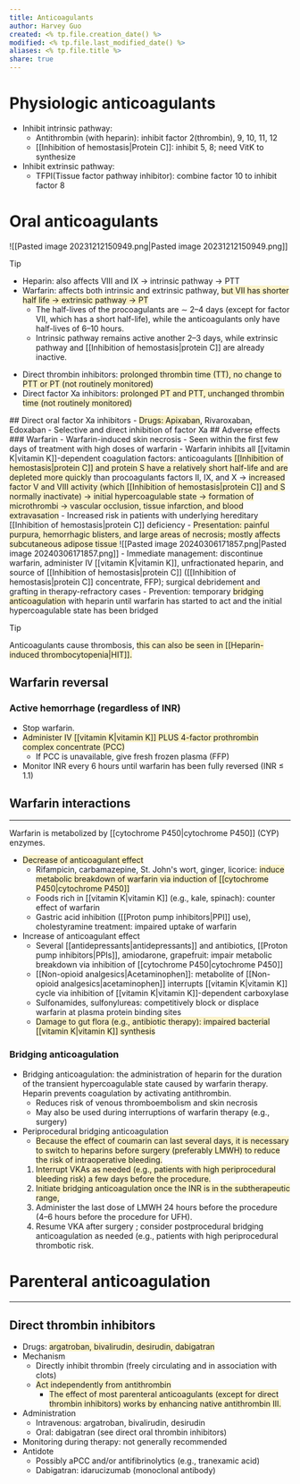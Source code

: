 ```yaml
---
title: Anticoagulants
author: Harvey Guo
created: <% tp.file.creation_date() %>
modified: <% tp.file.last_modified_date() %>
aliases: <% tp.file.title %>
share: true
---
```


# Physiologic anticoagulants
- Inhibit intrinsic pathway: 
	- Antithrombin (with heparin): inhibit factor 2(thrombin), 9, 10, 11, 12
	- [[Inhibition of hemostasis|Protein C]]: inhibit 5, 8; need VitK to synthesize
- Inhibit extrinsic pathway:
	- TFPI(Tissue factor pathway inhibitor): combine factor 10 to inhibit factor 8
# Oral anticoagulants
![[Pasted image 20231212150949.png|Pasted image 20231212150949.png]]
>[!tip] 
>- Heparin: also affects VIII and IX -> intrinsic pathway -> PTT
>- Warfarin: affects both intrinsic and extrinsic pathway, <span style="background:rgba(240, 200, 0, 0.2)">but VII has shorter half life -> extrinsic pathway -> PT</span>
>	- The half-lives of the procoagulants are ∼ 2–4 days (except for factor VII, which has a short half-life), while the anticoagulants only have half-lives of 6–10 hours.
>	- Intrinsic pathway remains active another 2–3 days, while extrinsic pathway and [[Inhibition of hemostasis|protein C]] are already inactive.

- Direct thrombin inhibitors: <span style="background:rgba(240, 200, 0, 0.2)">prolonged thrombin time (TT), no change to PTT or PT (not routinely monitored)</span>
- Direct factor Xa inhibitors: <span style="background:rgba(240, 200, 0, 0.2)">prolonged PT and PTT, unchanged thrombin time (not routinely monitored)
 </span>
## Direct oral factor Xa inhibitors
- <span style="background:rgba(240, 200, 0, 0.2)">Drugs: Apixaban</span>, Rivaroxaban, Edoxaban
- Selective and direct inhibition of factor Xa
## Adverse effects
### Warfarin
- Warfarin-induced skin necrosis
	- Seen within the first few days of treatment with high doses of warfarin
	- Warfarin inhibits all [[vitamin K|vitamin K]]-dependent coagulation factors:  anticoagulants<span style="background:rgba(240, 200, 0, 0.2)"> [[Inhibition of hemostasis|protein C]] and protein S have a relatively short half-life and are depleted more quickly</span> than procoagulants factors II, IX, and X  → <span style="background:rgba(240, 200, 0, 0.2)">increased factor V and VIII activity (which [[Inhibition of hemostasis|protein C]] and S normally inactivate)  → initial hypercoagulable state  → formation of microthrombi → vascular occlusion, tissue infarction, and blood extravasation</span>
	- Increased risk in patients with underlying hereditary [[Inhibition of hemostasis|protein C]] deficiency
	- <span style="background:rgba(240, 200, 0, 0.2)">Presentation: painful purpura, hemorrhagic blisters, and large areas of necrosis; mostly affects subcutaneous adipose tissue </span>![[Pasted image 20240306171857.png|Pasted image 20240306171857.png]]
	- Immediate management: discontinue warfarin, administer IV [[vitamin K|vitamin K]], unfractionated heparin, and source of [[Inhibition of hemostasis|protein C]] ([[Inhibition of hemostasis|protein C]] concentrate, FFP); surgical debridement and grafting in therapy-refractory cases
	- Prevention: temporary <span style="background:rgba(240, 200, 0, 0.2)">bridging anticoagulation</span> with heparin until warfarin has started to act and the initial hypercoagulable state has been bridged

>[!tip] 
>Anticoagulants cause thrombosis, <span style="background:rgba(240, 200, 0, 0.2)">this can also be seen in [[Heparin-induced thrombocytopenia|HIT]].</span>
## Warfarin reversal
### Active hemorrhage (regardless of INR)
- Stop warfarin.
- <span style="background:rgba(240, 200, 0, 0.2)">Administer IV [[vitamin K|vitamin K]] PLUS 4-factor prothrombin complex concentrate (PCC)</span>
	- If PCC is unavailable, give fresh frozen plasma (FFP)
- Monitor INR every 6 hours until warfarin has been fully reversed (INR ≤ 1.1)
## Warfarin interactions
---
Warfarin is metabolized by [[cytochrome P450|cytochrome P450]] (CYP) enzymes.
- <span style="background:rgba(240, 200, 0, 0.2)">Decrease of anticoagulant effect</span>
	- Rifampicin, carbamazepine, St. John's wort, ginger, licorice: <span style="background:rgba(240, 200, 0, 0.2)">induce metabolic breakdown of warfarin via induction of [[cytochrome P450|cytochrome P450]]</span>
	- Foods rich in [[vitamin K|vitamin K]] (e.g., kale, spinach): counter effect of warfarin
	- Gastric acid inhibition ([[Proton pump inhibitors|PPI]] use), cholestyramine treatment: impaired uptake of warfarin
- Increase of anticoagulant effect
	- Several [[antidepressants|antidepressants]] and antibiotics, [[Proton pump inhibitors|PPIs]], amiodarone, grapefruit: impair metabolic breakdown via inhibition of [[cytochrome P450|cytochrome P450]]
	- [[Non-opioid analgesics|Acetaminophen]]: metabolite of [[Non-opioid analgesics|acetaminophen]] interrupts [[vitamin K|vitamin K]] cycle via inhibition of [[vitamin K|vitamin K]]-dependent carboxylase
	- Sulfonamides, sulfonylureas: competitively block or displace warfarin at plasma protein binding sites
	- <span style="background:rgba(240, 200, 0, 0.2)">Damage to gut flora (e.g., antibiotic therapy): impaired bacterial [[vitamin K|vitamin K]] synthesis</span>

### Bridging anticoagulation
- Bridging anticoagulation: the administration of heparin for the duration of the transient hypercoagulable state caused by warfarin therapy. Heparin prevents coagulation by activating antithrombin.
	- Reduces risk of venous thromboembolism and skin necrosis
	- May also be used during interruptions of warfarin therapy (e.g., surgery)
- Periprocedural bridging anticoagulation
	- <span style="background:rgba(240, 200, 0, 0.2)">Because the effect of coumarin can last several days, it is necessary to switch to heparins before surgery (preferably LMWH) to reduce the risk of intraoperative bleeding.</span>
	1. <span style="background:rgba(240, 200, 0, 0.2)">Interrupt VKAs as needed (e.g., patients with high periprocedural bleeding risk) a few days before the procedure.</span>
	2. <span style="background:rgba(240, 200, 0, 0.2)">Initiate bridging anticoagulation once the INR is in the subtherapeutic range,</span>
	3. Administer the last dose of LMWH 24 hours before the procedure (4–6 hours before the procedure for UFH).
	4. Resume VKA after surgery ; consider postprocedural bridging anticoagulation as needed (e.g., patients with high periprocedural thrombotic risk.
# Parenteral anticoagulation
---
## Direct thrombin inhibitors
- Drugs: <span style="background:rgba(240, 200, 0, 0.2)">argatroban, bivalirudin, desirudin, dabigatran</span>
- Mechanism
	- Directly inhibit thrombin (freely circulating and in association with clots)
	- <span style="background:rgba(240, 200, 0, 0.2)">Act independently from antithrombin</span>
		- <span style="background:rgba(240, 200, 0, 0.2)">The effect of most parenteral anticoagulants (except for direct thrombin inhibitors) works by enhancing native antithrombin III.</span>
- Administration
	- Intravenous: argatroban, bivalirudin, desirudin
	- Oral: dabigatran (see direct oral thrombin inhibitors)
- Monitoring during therapy: not generally recommended 
- Antidote
	- Possibly aPCC and/or antifibrinolytics (e.g., tranexamic acid)
	- Dabigatran: idarucizumab (monoclonal antibody)